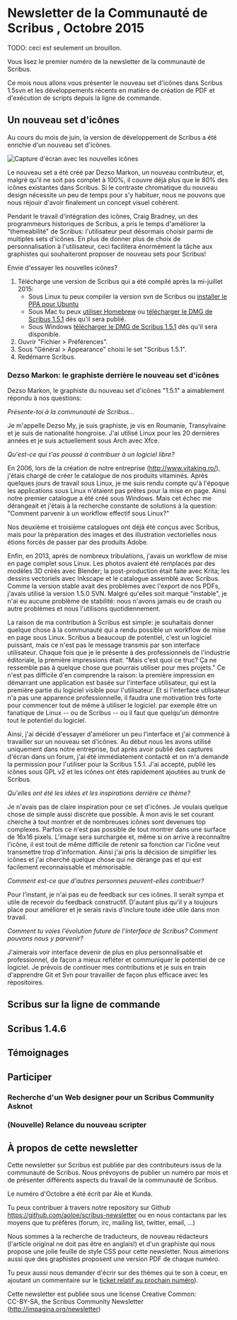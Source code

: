 # Newsletter de la Communauté de Scribus , Octobre 2015

TODO: ceci est seulement un brouillon.

Vous lisez le premier numéro de la newsletter de la communauté de Scribus.

Ce mois nous allons vous présenter le nouveau set d'icônes dans Scribus 1.5svn et les développements récents en matière de création de PDF et d'exécution de scripts depuis la ligne de commande.

## Un nouveau set d'icônes

Au cours du mois de juin, la version de développement de Scribus a été enrichie d'un nouveau set d'icônes.

![Capture d'écran avec les nouvelles icônes](images/icons.png)

Le nouveau set a été créé par Dezso Markon, un nouveau contributeur, et, malgré qu'il ne soit pas complet à 100%, il couvre déjà plus que le 80% des icônes existantes dans Scribus. Si le contraste chromatique du nouveau design nécessite un peu de temps pour s'y habituer, nous ne pouvons que nous réjouir d'avoir finalement un concept visuel cohérent.

Pendant le travail d'intégration des icônes, Craig Bradney, un des programmeurs historiques de Scribus, a pris le temps d'améliorer la "themeabilité" de Scribus: l'utilisateur peut désormais choisir parmi de multiples sets d'icônes. En plus de donner plus de choix de personnalisation à l'utilisateur, ceci facilitera énormément la tâche aux graphistes qui souhaiteront proposer de nouveau sets pour Scribus!

Envie d'essayer les nouvelles icônes?

1. Télécharge une version de Scribus qui a été compilé après la mi-juillet 2015:
   - Sous Linux tu peux compiler la version svn de Scribus ou [installer le PPA pour Ubuntu](https://launchpad.net/~scribus/+archive/ubuntu/ppa)
   - Sous Mac tu peux [utiliser Homebrew](https://github.com/scribusproject/homebrew-scribus/) ou [télécharger le DMG de Scribus 1.5.1](http://www.scribus.net/downloads/unstable-branch/) dès qu'il sera publié.
   - Sous Windows [télécharger le DMG de Scribus 1.5.1](http://www.scribus.net/downloads/unstable-branch/) dès qu'il sera disponible.
2. Ouvrir "Fichier > Préférences".
3. Sous "Général > Appearance" choisi le set "Scribus 1.5.1".
4. Redémarre Scribus.

### Dezso Markon: le graphiste derrière le nouveau set d'icônes

Dezso Markon, le graphiste du nouveau set d'icônes "1.5.1" a aimablement répondu à nos questions:

_Présente-toi à la communauté de Scribus..._

Je m'appelle Dezso My, je suis graphiste, je vis en Roumanie, Transylvaine et je suis de nationalité hongroise. J'ai utilisé Linux pour les 20 dernières années et je suis actuellement sous Arch avec Xfce.

_Qu'est-ce qui t'as poussé à contribuer à un logiciel libre?_

En 2006, lors de la création de notre entreprise (<http://www.vitaking.ro/>), j'étais chargé de créer le catalogue de nos produits vitaminés. Après quelques jours de travail sous Linux, je me suis rendu compte qu'à l'époque les applications sous Linux n'étaient pas prêtes pour la mise en page. Ainsi notre premier catalogue a été créé sous Windows. Mais cet échec me dérangeait et j'étais à la recherche constante de solutions à la question: "Comment parvenir à un workflow  effectif sous Linux?"

Nos deuxième et troisième catalogues ont déjà été conçus avec Scribus, mais pour la préparation des images et des illustration vectorielles nous étions forcés de passer par des produits Adobe.

Enfin, en 2013, après de nombreux tribulations, j'avais un workflow de mise en page complet sous Linux. Les photos avaient été remplacés par des modèles 3D créés avec Blender; la post-production était faite avec Krita; les dessins vectoriels avec Inkscape et le catalogue assemblé avec Scribus. Comme la version stable avait des problèmes avec l'export de nos PDFs, j'avais utilisé la version 1.5.0 SVN. Malgré qu'elles soit marqué "instable", je n'ai eu aucune problème de stabilité: nous n'avons jamais eu de crash ou autre problèmes et nous l'utilisons quotidiennement.

La raison de ma contribution à Scribus est simple: je souhaitais donner quelque chose à la communauté qui a rendu possible un workflow de mise en page sous Linux. Scribus a beaucoup de potentiel, c'est un logiciel puissant, mais ce n'est pas le message transmis par son interface utilisateur. Chaque fois que je le présente à des professionnels de l'industrie éditoriale, la première impressions était: "Mais c'est quoi ce truc? Ça ne ressemble pas à quelque chose que pourrais utiliser pour mes projets." Ce n'est pas difficile d'en comprendre la raison: la première impression en démarrant une application est basée sur l'interface utilisateur, qui est la première partie du logiciel visible pour l'utilisateur. Et si l'interface utilisateur n'a pas une apparence professionnelle, il faudra une motivation très forte pour commencer tout de même à utiliser le logiciel: par exemple être un fanatique de Linux -- ou de Scribus -- ou il faut que quelqu'un démontre tout le potentiel du logiciel.

Ainsi, j'ai décidé d'essayer d'améliorer un peu l'interface et j'ai commencé à travailler sur un nouveau set d'icônes. Au début nous les avons utilisé uniquement dans notre entreprise, but après avoir publié des captures d'écran dans un forum, j'ai été immédiatement contacté et on m'a demandé la permission pour l'utiliser pour la Scribus 1.5.1. J'ai accepté, publié les icônes sous GPL v2 et les icônes ont étés rapidement ajoutées au trunk de Scribus.


_Qu'elles ont été les idées et les inspirations derrière ce thème?_

Je n'avais pas de claire inspiration pour ce set d'icônes. Je voulais quelque chose de simple aussi discrète que possible. À mon avis le set courant cherche à tout montrer et de nombreuses icônes sont devenues top complexes. Parfois ce n'est pas possible de tout montrer dans une surface de 16x16 pixels. L'image sera surchargée et, même si on arrive à reconnaître l'icône, il est tout de même difficile de retenir sa fonction car l'icône veut transmettre trop d'information. Ainsi j'ai pris la décision de simplifier les icônes et j'ai cherché quelque chose qui ne dérange pas et qui est facilement reconnaissable et mémorisable.

_Comment est-ce que d'autres personnes peuvent-elles contribuer?_

Pour l'instant, je n'ai pas eu de feedback sur ces icônes. Il serait sympa et utile de recevoir du feedback constructif. D'autant plus qu'il y a toujours place pour améliorer et je serais ravis d'inclure toute idée utile dans mon travail.

_Comment tu voies l'évolution future de l'interface de Scribus? Comment pouvons nous y parvenir?_

J'aimerais voir interface devenir de plus en plus personnalisable et professionnel, de façon a mieux refléter et communiquer le potentiel de ce logiciel. Je prévois de continuer mes contributions et je suis en train d'apprendre Git et Svn pour travailler de façon plus efficace avec les répositoires.

## Scribus sur la ligne de commande

## Scribus 1.4.6

## Témoignages

## Participer

### Recherche d'un Web designer pour un Scribus Community Asknot

### (Nouvelle) Relance du nouveau scripter

## À propos de cette newsletter

Cette newsletter sur Scribus est publiée par des contributeurs issus de la communauté de Scribus.
Nous prévoyons de publier un numéro par mois et de présenter différents aspects du travail de la communauté de Scribus.

Le numéro d'Octobre a été écrit par Ale et Kunda.

Tu peux contribuer à travers notre repository sur Github <https://github.com/aoloe/scribus-newsletter> ou en nous contactans par les moyens que tu préfères (forum, irc, mailing list, twitter, email, ...)

Nous sommes à la recherche de traducteurs, de nouveau rédacteurs (l'article original ne doit pas être en anglais!) et d'un graphiste qui nous propose une jolie feuille de style CSS pour cette newsletter.
Nous aimerions aussi que des graphistes proposent une version PDF de chaque numéro.

Tu peux aussi nous demander d'écrir sur des thèmes qui te son à coeur, en ajoutant un commentaire sur le [ticket relatif au prochain numéro](https://github.com/aoloe/scribus-newsletter/issues/7)).

Cette newsletter est publiée sous une license Creative Common:  
CC-BY-SA, the Scribus Community Newsletter (<http://impagina.org/newsletter>)
